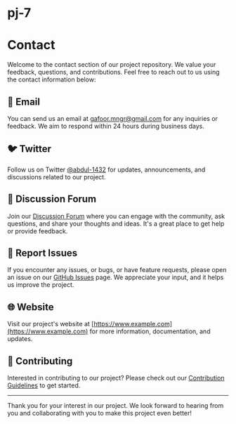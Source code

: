 # pj-7
# Contact

Welcome to the contact section of our project repository. We value your feedback, questions, and contributions. Feel free to reach out to us using the contact information below:

## 📧 Email

You can send us an email at [gafoor.mngr@gmail.com](mailto:gafoor.mngr@gmail.com) for any inquiries or feedback. We aim to respond within 24 hours during business days.

## 🐦 Twitter

Follow us on Twitter [@abdul-1432](https://twitter.com/YourTwitterHandle) for updates, announcements, and discussions related to our project.

## 💬 Discussion Forum

Join our [Discussion Forum](https://exampleforum.com) where you can engage with the community, ask questions, and share your thoughts and ideas. It's a great place to get help or provide feedback.

## 🚀 Report Issues

If you encounter any issues, or bugs, or have feature requests, please open an issue on our [GitHub Issues](https://github.com/YourOrganization/YourProject/issues) page. We appreciate your input, and it helps us improve the project.

## 🌐 Website

Visit our project's website at [https://www.example.com](https://www.example.com) for more information, documentation, and updates.

## 🤝 Contributing

Interested in contributing to our project? Please check out our [Contribution Guidelines](CONTRIBUTING.md) to get started.

---

Thank you for your interest in our project. We look forward to hearing from you and collaborating with you to make this project even better!

